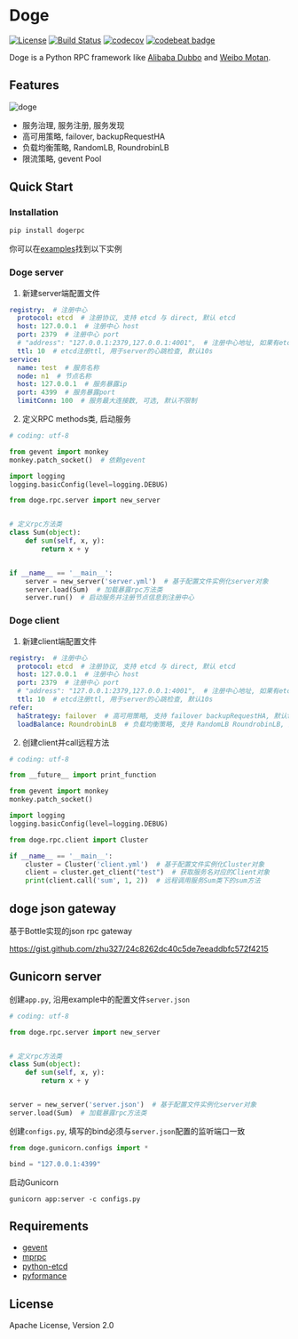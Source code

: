 # Doge


[![License](https://img.shields.io/badge/License-Apache%202.0-blue.svg)](https://github.com/zhu327/doge/blob/master/LICENSE)
[![Build Status](https://travis-ci.org/zhu327/doge.svg?branch=master)](https://travis-ci.org/zhu327/doge)
[![codecov](https://codecov.io/gh/zhu327/doge/branch/master/graph/badge.svg)](https://codecov.io/gh/zhu327/doge)
[![codebeat badge](https://codebeat.co/badges/1624b195-bbf5-43d0-9f9d-d330ca09ab76)](https://codebeat.co/projects/github-com-zhu327-doge-master)

Doge is a Python RPC framework like [Alibaba Dubbo](http://dubbo.io/) and [Weibo Motan](https://github.com/weibocom/motan).

## Features

![doge](https://camo.githubusercontent.com/51ff9a1d5530f269f3074e9172483acf14c73eb8/687474703a2f2f6e2e73696e61696d672e636e2f746563682f7472616e73666f726d2f32303136303531302f4a7458792d66787279686875323338323938372e6a7067)

- 服务治理, 服务注册, 服务发现
- 高可用策略, failover, backupRequestHA
- 负载均衡策略, RandomLB, RoundrobinLB
- 限流策略, gevent Pool

## Quick Start

### Installation

```sh
pip install dogerpc
```

你可以在[examples](https://github.com/zhu327/doge/tree/master/examples)找到以下实例

### Doge server

1. 新建server端配置文件

```yml
registry:  # 注册中心
  protocol: etcd  # 注册协议, 支持 etcd 与 direct, 默认 etcd
  host: 127.0.0.1  # 注册中心 host
  port: 2379  # 注册中心 port
  # "address": "127.0.0.1:2379,127.0.0.1:4001",  # 注册中心地址, 如果有etcd集群, 可配置多个node
  ttl: 10  # etcd注册ttl, 用于server的心跳检查, 默认10s
service:
  name: test  # 服务名称
  node: n1  # 节点名称
  host: 127.0.0.1  # 服务暴露ip
  port: 4399  # 服务暴露port
  limitConn: 100  # 服务最大连接数, 可选, 默认不限制
```

2. 定义RPC methods类, 启动服务

```python
# coding: utf-8

from gevent import monkey
monkey.patch_socket()  # 依赖gevent

import logging
logging.basicConfig(level=logging.DEBUG)

from doge.rpc.server import new_server


# 定义rpc方法类
class Sum(object):
    def sum(self, x, y):
        return x + y


if __name__ == '__main__':
    server = new_server('server.yml')  # 基于配置文件实例化server对象
    server.load(Sum)  # 加载暴露rpc方法类
    server.run()  # 启动服务并注册节点信息到注册中心
```

### Doge client

1. 新建client端配置文件

```yml
registry:  # 注册中心
  protocol: etcd  # 注册协议, 支持 etcd 与 direct, 默认 etcd
  host: 127.0.0.1  # 注册中心 host
  port: 2379  # 注册中心 port
  # "address": "127.0.0.1:2379,127.0.0.1:4001",  # 注册中心地址, 如果有etcd集群, 可配置多个node
  ttl: 10  # etcd注册ttl, 用于server的心跳检查, 默认10s
refer:
  haStrategy: failover  # 高可用策略, 支持 failover backupRequestHA, 默认failover
  loadBalance: RoundrobinLB  # 负载均衡策略, 支持 RandomLB RoundrobinLB, 默认RoundrobinLB
```

2. 创建client并call远程方法

```python
# coding: utf-8

from __future__ import print_function

from gevent import monkey
monkey.patch_socket()

import logging
logging.basicConfig(level=logging.DEBUG)

from doge.rpc.client import Cluster

if __name__ == '__main__':
    cluster = Cluster('client.yml')  # 基于配置文件实例化Cluster对象
    client = cluster.get_client("test")  # 获取服务名对应的Client对象
    print(client.call('sum', 1, 2))  # 远程调用服务Sum类下的sum方法
```

## doge json gateway

基于Bottle实现的json rpc gateway

<https://gist.github.com/zhu327/24c8262dc40c5de7eeaddbfc572f4215>

## Gunicorn server

创建`app.py`, 沿用example中的配置文件`server.json`

```python
# coding: utf-8

from doge.rpc.server import new_server


# 定义rpc方法类
class Sum(object):
    def sum(self, x, y):
        return x + y


server = new_server('server.json')  # 基于配置文件实例化server对象
server.load(Sum)  # 加载暴露rpc方法类
```

创建`configs.py`, 填写的bind必须与`server.json`配置的监听端口一致
```python
from doge.gunicorn.configs import *

bind = "127.0.0.1:4399"
```

启动Gunicorn

```shell
gunicorn app:server -c configs.py
```

## Requirements

- [gevent](https://github.com/gevent/gevent)
- [mprpc](https://github.com/studio-ousia/mprpc)
- [python-etcd](https://github.com/jplana/python-etcd)
- [pyformance](https://github.com/omergertel/pyformance)

## License

Apache License, Version 2.0 
